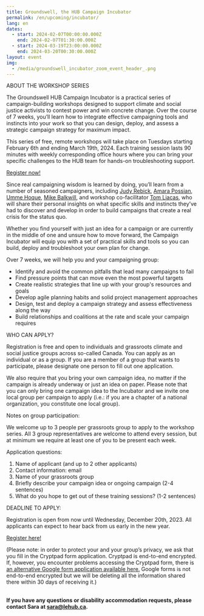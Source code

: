 ```yaml
---
title: Groundswell, the HUB Campaign Incubator
permalink: /en/upcoming/incubator/
lang: en
dates:
  - start: 2024-02-07T00:00:00.000Z
    end: 2024-02-07T01:30:00.000Z
  - start: 2024-03-19T23:00:00.000Z
    end: 2024-03-20T00:30:00.000Z
layout: event
img:
  - /media/groundswell_incubator_zoom_event_header_.png
---
```

ABOUT THE WORKSHOP SERIES

The Groundswell HUB Campaign Incubator is a practical series of campaign-building workshops designed to support climate and social justice activists to contest power and win concrete change. Over the course of 7 weeks, you’ll learn how to integrate effective campaigning tools and instincts into your work so that you can design, deploy, and assess a strategic campaign strategy for maximum impact. 

This series of free, remote workshops will take place on Tuesdays starting February 6th and ending March 19th, 2024. Each training session lasts 90 minutes with weekly corresponding office hours where you can bring your specific challenges to the HUB team for hands-on troubleshooting support.

[Register now!](https://cryptpad.fr/form/#/2/form/view/Vn8MKLZF7WqMoJQFZ6WPJi30YvD6jAehGs3HB-FZVpE/)

Since real campaigning wisdom is learned by doing, you’ll learn from a number of seasoned campaigners, including [Judy Rebick](https://www.linkedin.com/in/jrebick/?originalSubdomain=ca), [Amara Possian](https://www.amarapossian.com/), [Umme Hoque](https://www.linkedin.com/in/ummesarahhoque/), [Mike Balkwill](https://www.linkedin.com/in/mike-balkwill/?originalSubdomain=ca), and workshop co-facilitator [Tom Liacas](https://medium.com/@TomLiacas), who will share their personal insights on what specific skills and instincts they’ve had to discover and develop in order to build campaigns that create a real crisis for the status quo.

Whether you find yourself with just an idea for a campaign or are currently in the middle of one and unsure how to move forward, the Campaign Incubator will equip you with a set of practical skills and tools so you can build, deploy and troubleshoot your own plan for change.

Over 7 weeks, we will help you and your campaigning group:

* Identify and avoid the common pitfalls that lead many campaigns to fail
* Find pressure points that can move even the most powerful targets
* Create realistic strategies that line up with your group's resources and goals
* Develop agile planning habits and solid project management approaches
* Design, test and deploy a campaign strategy and assess effectiveness along the way
* Build relationships and coalitions at the rate and scale your campaign requires

WHO CAN APPLY?

Registration is free and open to individuals and grassroots climate and social justice groups across so-called Canada. You can apply as an individual or as a group. If you are a member of a group that wants to participate, please designate one person to fill out one application. 

We also require that you bring your own campaign idea, no matter if the campaign is already underway or just an idea on paper. Please note that you can only bring one campaign idea to the Incubator and we invite one local group per campaign to apply (i.e.: if you are a chapter of a national organization, you constitute one local group). 

Notes on group participation:

We welcome up to 3 people per grassroots group to apply to the workshop series. All 3 group representatives are welcome to attend every session, but at minimum we require at least one of you to be present each week.

Application questions: 

1. Name of applicant (and up to 2 other applicants)
2. Contact information: email
3. Name of your grassroots group
4. Briefly describe your campaign idea or ongoing campaign (2-4 sentences)
5. What do you hope to get out of these training sessions? (1-2 sentences)

DEADLINE TO APPLY:

Registration is open from now until Wednesday, December 20th, 2023. All applicants can expect to hear back from us early in the new year. 

[Register here!](https://cryptpad.fr/form/#/2/form/view/Vn8MKLZF7WqMoJQFZ6WPJi30YvD6jAehGs3HB-FZVpE/)

(Please note: in order to protect your and your group’s privacy, we ask that you fill in the Cryptpad form application. Cryptpad is end-to-end encrypted. If, however, you encounter problems accessing the Cryptpad form, there is [an alternative Google form application available here.](https://docs.google.com/forms/d/1eP3O03cOnpSO5jPzX6Wp86evyNXwL9QaRd6bN7QdTaI/prefill) Google forms is not end-to-end encrypted but we will be deleting all the information shared there within 30 days of receiving it.)

**\
If you have any questions or disability accommodation requests, please contact Sara at [sara@lehub.ca](mailto:sara@lehub.ca).**